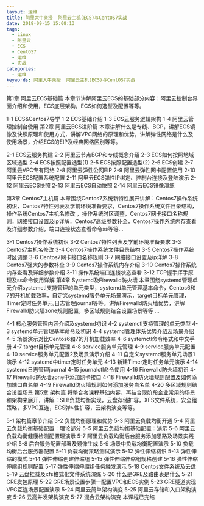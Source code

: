 ```yaml
---
layout: 运维
title: 阿里大牛亲授  阿里云主机(ECS)与CentOS7实战
date: 2018-09-15 15:08:13
tags:
  - Linux
  - 阿里云
  - ECS
  - CentOS7
  - 运维
  - 实战
categories:
  - 运维
keywords: 阿里大牛亲授  阿里云主机(ECS)与CentOS7实战
---
```

第1章 阿里云ECS基础篇
本章节讲解阿里云ECS的基础部分内容：阿里云控制台界面介绍和使用，ECS底层架构，ECS如何选型及配置等等。

1-1 ECS&Centos7导学
1-2 ECS基础介绍
1-3 ECS云服务逻辑架构
1-4 阿里云管理控制台使用
第2章 阿里云ECS进阶篇
本章讲解什么是专线、BGP，讲解ECS镜像及快照原理和使用方式，讲解VPC网络的原理和优势，讲解弹性网络是什么及使用场景，介绍ECS的EIP及经典网络区别等等。

2-1 ECS云服务构建
2-2 阿里云节点BGP和专线概念介绍
2-3 ECS如何按照地域区域选型
2-4 ECS按照配置选型(1)
2-5 ECS按照配置选型(2)
2-6 ECS创建
2-7 阿里云VPC专有网络
2-8 阿里云弹性公网EIP
2-9 阿里云弹性网卡配置使用
2-10 阿里云ECS配置系统配置
2-11 阿里云ECS弹性IP绑定、控制台连接及登陆演示
2-12 阿里云ECS快照
2-13 阿里云ECS自动快照
2-14 阿里云ECS镜像演练
<!-- more -->
第3章 Centos7主机篇
本章围绕Centos7系统新特性展开讲解：Centos7操作系统初识，Centos7特性列表及学前环境准备要求，Centos7操作系统文件目录结构，操作系统Centos7主机名修改 ，操作系统时区调整，Centos7网卡接口名称规则，网络接口设置及ip详解，Centos7高级参数补全，Centos7操作系统内存查看及详细参数介绍，端口连接状态查看命令ss等等...

3-1 Centos7操作系统初识
3-2 Centos7特性列表及学前环境准备要求
3-3 Centos7主机名修改
3-4 Centos7操作系统文件目录结构
3-5 Centos7操作系统时区调整
3-6 Centos7网卡接口名称规则
3-7 网络接口设置及ip详解
3-8 Centos7强大的参数补全
3-9 Centos7操作系统内存介绍
3-10 Centos7操作系统内存查看及详细参数介绍
3-11 操作系统端口连接状态查看
3-12 TCP握手挥手原理及ss命令使用详解
第4章 Systemd及Firewalld防火墙
本章围绕systemd管理单元介绍systemctl支持管理的单元类型，systemd单元管理基本命令，Centos6和7的开机加载效率，自定义systemd服务单元场景演示，target目标单元管理，Timer定时任务单元,日志管理journal等等。讲解Firewalld防火墙优势，讲解Firewalld防火墙zone规则配置，多区域规则结合设置场景等等 ...

4-1 核心服务管理内容介绍及systemd初识
4-2 systemctl支持管理的单元类型
4-3 systemd单元管理基本命令及初识
4-4 systemd管理体系优势介绍及场景介绍
4-5 场景演示对比Centos6和7的开机加载效率
4-6 systemctl命令格式和中文手册
4-7 target目标单元管理
4-8 service服务单元管理
4-9 service服务单元配置
4-10 service服务单元配置2及场景演示介绍
4-11 自定义systemd服务单元场景1演示
4-12 systemd中timer定时任务单元
4-13 新建Timer定时任务单元演示
4-14 systemd日志管理journal
4-15 journalctl命令使用
4-16 Firewalld防火墙初识
4-17 Firewalld防火墙zone中添加网卡接口
4-18 Firewalld防火墙规则配置及如何添加端口白名单
4-19 Firewalld防火墙规则如何添加服务白名单
4-20 多区域规则结合设置场景
第5章 架构篇
将整合套课程基础内容，再结合现阶段企业常用的场景和架构来展开，讲解：SLB负载均衡实现，云盘存储扩容，XFS文件系统，安全组策略，多VPC互连，ECS弹>性扩容，云架构演变等等。

5-1 架构篇章节介绍
5-2 负载均衡原理和优势
5-3 阿里云负载均衡开通
5-4 阿里云负载均衡基础配置：理论部分
5-5 阿里云负载均衡基础配置：演示
5-6 阿里云负载均衡健康检测配置理演示
5-7 阿里云负载均衡后台服务添加思路及场景实践介绍
5-8 后台服务配置部署及镜像生成
5-9 场景中负载均衡配置演示
5-10 负载均衡后台服务器配置
5-11 负载均衡策略测试演示
5-12 弹性伸缩初识
5-13 弹性伸缩的模式
5-14 弹性伸缩创建伸缩组
5-15 弹性伸缩伸缩组规格创建
5-16 弹性伸缩伸缩组规则配置
5-17 弹性伸缩伸缩组任务触发演示
5-18 Centos文件系统及云盘
5-19 云盘挂载及xfs格式化文件系统演练
5-20 什么是GRE及路由表是什么
5-21 GRE发包原理
5-22 GRE场景设置步骤一配置VPC和ECS实例
5-23 GRE隧道实现VPC互连场景配置演示
5-24 阿里云简单架构演变
5-25 阿里云存储和入口架构演变
5-26 云高并发架构演变
5-27 混合云架构演变
本课程已完结

<div id="jspay" sid="5maoS0T1032" style="display:none">5maoS0T1032</div>
<script type="text/javascript" src="https://www.fageka.com/j.js"></script>
<script type="text/javascript" src="https://www.fageka.com/e.js" charset="utf-8"></script>
